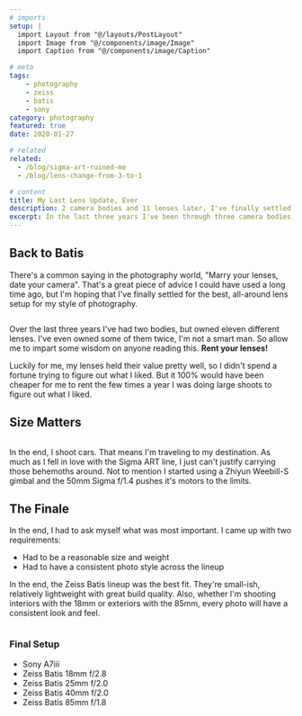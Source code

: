 ```yaml
---
# imports
setup: |
  import Layout from "@/layouts/PostLayout"
  import Image from "@/components/image/Image"
  import Caption from "@/components/image/Caption"

# meta
tags:
    - photography
    - zeiss
    - batis
    - sony
category: photography
featured: true
date: 2020-01-27

# related
related:
  - /blog/sigma-art-ruined-me
  - /blog/lens-change-from-3-to-1

# content
title: My Last Lens Update, Ever
description: 2 camera bodies and 11 lenses later, I've finally settled on a complete setup. I'm going full Batis
excerpt: In the last three years I've been through three camera bodies, eleven different lenses (some twice!), and a host of camera accessories. I think it's time to settle down with a set of quality lenses and be content. The Zeiss Batis series fits my requirements and I've had personal experience with them.
---
```


## Back to Batis
There's a common saying in the photography world, "Marry your lenses, date your camera". That's a great piece of advice I could have used a long time ago, but I'm hoping that I've finally settled for the best, all-around lens setup for my style of photography.

<figure>
    <picture>
        <Image
            file="/shoots/2020/2020-02-29-lit-show-day-three/lit-show-2020_002.jpg"
            classes="solid-shadow-yellow"
        />
    </picture>
    <Caption file="/shoots/2020/2020-02-29-lit-show-day-three/lit-show-2020_002.jpg" />
</figure>

Over the last three years I've had two bodies, but owned eleven different lenses. I've even owned some of them twice, I'm not a smart man. So allow me to impart some wisdom on anyone reading this. **Rent your lenses!**

Luckily for me, my lenses held their value pretty well, so I didn't spend a fortune trying to figure out what I liked. But it 100% would have been cheaper for me to rent the few times a year I was doing large shoots to figure out what I liked.

## Size Matters

<figure>
    <picture>
        <Image
            file="/shoots/2020/2020-02-29-lit-show-day-three/lit-show-2020_007.jpg"
            classes="solid-shadow-yellow"
        />
    </picture>
    <Caption file="/shoots/2020/2020-02-29-lit-show-day-three/lit-show-2020_007.jpg" />
</figure>

In the end, I shoot cars. That means I'm traveling to my destination. As much as I fell in love with the Sigma ART line, I just can't justify carrying those behemoths around. Not to mention I started using a Zhiyun Weebill-S gimbal and the 50mm Sigma f/1.4 pushes it's motors to the limits.

## The Finale
In the end, I had to ask myself what was most important. I came up with two requirements:
- Had to be a reasonable size and weight
- Had to have a consistent photo style across the lineup

In the end, the Zeiss Batis lineup was the best fit. They're small-ish, relatively lightweight with great build quality. Also, whether I'm shooting interiors with the 18mm or exteriors with the 85mm, every photo will have a consistent look and feel.

<figure>
    <picture>
        <Image
            file="/shoots/2020/2020-02-29-lit-show-day-three/lit-show-2020_012.jpg"
            classes="solid-shadow-yellow"
        />
    </picture>
    <Caption file="/shoots/2020/2020-02-29-lit-show-day-three/lit-show-2020_012.jpg" />
</figure>

### Final Setup
- Sony A7iii
- Zeiss Batis 18mm f/2.8
- Zeiss Batis 25mm f/2.0
- Zeiss Batis 40mm f/2.0
- Zeiss Batis 85mm f/1.8